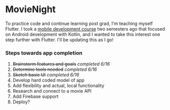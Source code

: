 # MovieNight

To practice code and continue learning post grad, I'm teaching myself Flutter. I took a [mobile development course](https://github.com/n0ahth0mas/AIT_ANDROID) two semesters ago that focused on Android development with Kotlin, and I wanted to take this interest one step further with Flutter. I'll be updating this as I go!

 ### Steps towards app completion
 1. ~~Brainstorm features and goals~~ *completed 6/16*
 2. ~~Determine tools needed~~ *completed 6/16*
 3. ~~Sketch basic UI~~ *completed 6/16*
 4. Develop hard coded model of app
 5. Add flexibility and actual, local functionality
 6. Research and connect to a movie API
 7. Add Firebase support
 8. Deploy?
